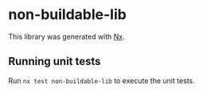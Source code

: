 # non-buildable-lib

This library was generated with [Nx](https://nx.dev).

## Running unit tests

Run `nx test non-buildable-lib` to execute the unit tests.
